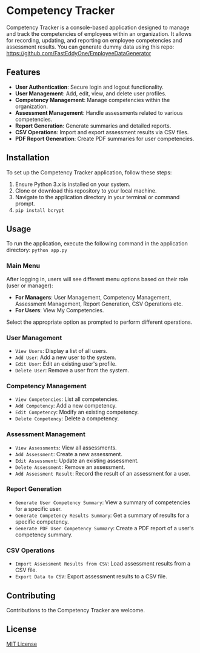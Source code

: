 # Competency Tracker

Competency Tracker is a console-based application designed to manage and track the competencies of employees within an organization. It allows for recording, updating, and reporting on employee competencies and assessment results.
You can generate dummy data using this repo: https://github.com/FastEddyOne/EmployeeDataGenerator

## Features

- **User Authentication**: Secure login and logout functionality.
- **User Management**: Add, edit, view, and delete user profiles.
- **Competency Management**: Manage competencies within the organization.
- **Assessment Management**: Handle assessments related to various competencies.
- **Report Generation**: Generate summaries and detailed reports.
- **CSV Operations**: Import and export assessment results via CSV files.
- **PDF Report Generation**: Create PDF summaries for user competencies.

## Installation

To set up the Competency Tracker application, follow these steps:

1. Ensure Python 3.x is installed on your system.
2. Clone or download this repository to your local machine.
3. Navigate to the application directory in your terminal or command prompt.
4. `pip install bcrypt`

## Usage

To run the application, execute the following command in the application directory: `python app.py`

### Main Menu

After logging in, users will see different menu options based on their role (user or manager):

- **For Managers**: User Management, Competency Management, Assessment Management, Report Generation, CSV Operations etc.
- **For Users**: View My Competencies.

Select the appropriate option as prompted to perform different operations.

### User Management

- `View Users`: Display a list of all users.
- `Add User`: Add a new user to the system.
- `Edit User`: Edit an existing user's profile.
- `Delete User`: Remove a user from the system.

### Competency Management

- `View Competencies`: List all competencies.
- `Add Competency`: Add a new competency.
- `Edit Competency`: Modify an existing competency.
- `Delete Competency`: Delete a competency.

### Assessment Management

- `View Assessments`: View all assessments.
- `Add Assessment`: Create a new assessment.
- `Edit Assessment`: Update an existing assessment.
- `Delete Assessment`: Remove an assessment.
- `Add Assessment Result`: Record the result of an assessment for a user.

### Report Generation

- `Generate User Competency Summary`: View a summary of competencies for a specific user.
- `Generate Competency Results Summary`: Get a summary of results for a specific competency.
- `Generate PDF User Competency Summary`: Create a PDF report of a user's competency summary.

### CSV Operations

- `Import Assessment Results from CSV`: Load assessment results from a CSV file.
- `Export Data to CSV`: Export assessment results to a CSV file.

## Contributing

Contributions to the Competency Tracker are welcome.

## License

[MIT License](LICENSE)
